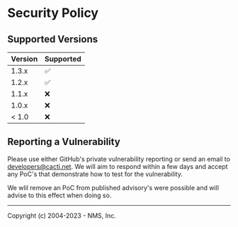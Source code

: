 # Security Policy

## Supported Versions

| Version | Supported          |
| ------- | ------------------ |
| 1.3.x   | :white_check_mark: |
| 1.2.x   | :white_check_mark: |
| 1.1.x   | :x:                |
| 1.0.x   | :x:                |
| < 1.0   | :x:                |

## Reporting a Vulnerability

Please use either GitHub's private vulnerability reporting or send an email to developers@cacti.net.  We will aim to respond within a few days and accept any PoC's that demonstrate how to test for the vulnerability.

We wlil remove an PoC from published advisory's were possible and will advise to this effect when doing so.

---
Copyright (c) 2004-2023 - NMS, Inc.
